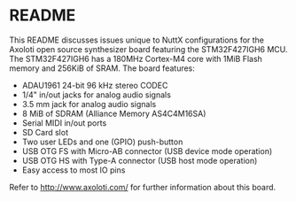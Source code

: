 # README

This README discusses issues unique to NuttX configurations for the
Axoloti open source synthesizer board featuring the STM32F427IGH6
MCU. The STM32F427IGH6 has a 180MHz Cortex-M4 core with 1MiB Flash
memory and 256KiB of SRAM. The board features:

* ADAU1961 24-bit 96 kHz stereo CODEC
* 1/4" in/out jacks for analog audio signals
* 3.5 mm jack for analog audio signals
* 8 MiB of SDRAM (Alliance Memory AS4C4M16SA)
* Serial MIDI in/out ports
* SD Card slot
* Two user LEDs and one (GPIO) push-button
* USB OTG FS with Micro-AB connector (USB device mode operation)
* USB OTG HS with Type-A connector (USB host mode operation)
* Easy access to most IO pins

Refer to http://www.axoloti.com/ for further information about this board.



